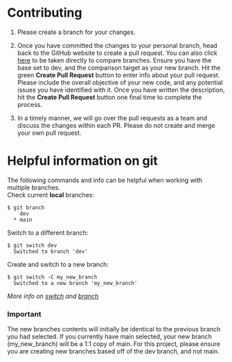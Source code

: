 # Contributing
1. Please create a branch for your changes.

2. Once you have committed the changes to your personal branch, head back to the GitHub website to create a pull request. You can also click [here](/alesan99/eecs348project/compare/) to be taken directly to compare branches. Ensure you have the base  set to dev, and the comparison target as your new branch. Hit the green **Create Pull Request** button to enter info about your pull request. Please include the overall objective of your new code, and any potential issues you have identified with it. Once you have written the description, hit the **Create Pull Request** button one final time to complete the process.

3. In a timely manner, we will go over the pull requests as a team and discuss the changes within each PR. Please do not create and merge your own pull request. 

# Helpful information on git
The following commands and info can be helpful when working with multiple branches.<br>
Check current **local** branches:
```
$ git branch
    dev
  * main
```
Switch to a different branch: 
```
$ git switch dev
  Switched to branch 'dev'
```
Create and switch to a new branch:
```
$ git switch -C my_new_branch
  Switched to a new branch 'my_new_branch'
```
*More info on [switch](https://git-scm.com/docs/git-switch) and [branch](https://git-scm.com/docs/git-branch)*

### Important
The new branches contents will initially be identical to the previous branch you had selected. If you currently have main selected, your new branch (my_new_branch) will be a 1:1 copy of main. For this project, please ensure you are creating new branches based off of the dev branch, and not main.
